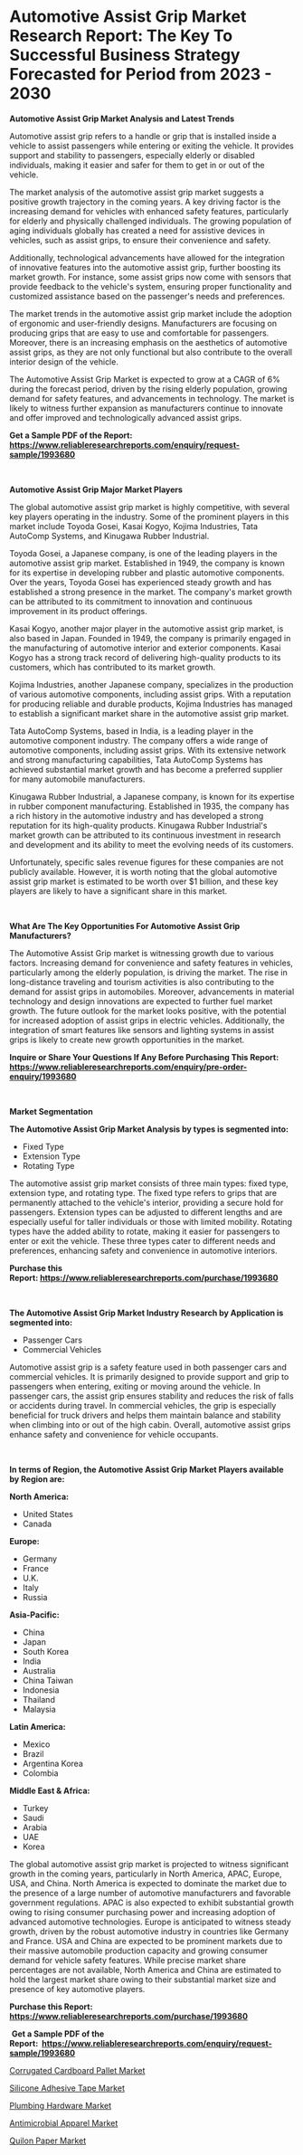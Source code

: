 <p><h1>Automotive Assist Grip Market Research Report: The Key To Successful Business Strategy Forecasted for Period from 2023 - 2030</h1></p><p><strong>Automotive Assist Grip Market Analysis and Latest Trends</strong></p>
<p><p>Automotive assist grip refers to a handle or grip that is installed inside a vehicle to assist passengers while entering or exiting the vehicle. It provides support and stability to passengers, especially elderly or disabled individuals, making it easier and safer for them to get in or out of the vehicle.</p><p>The market analysis of the automotive assist grip market suggests a positive growth trajectory in the coming years. A key driving factor is the increasing demand for vehicles with enhanced safety features, particularly for elderly and physically challenged individuals. The growing population of aging individuals globally has created a need for assistive devices in vehicles, such as assist grips, to ensure their convenience and safety.</p><p>Additionally, technological advancements have allowed for the integration of innovative features into the automotive assist grip, further boosting its market growth. For instance, some assist grips now come with sensors that provide feedback to the vehicle's system, ensuring proper functionality and customized assistance based on the passenger's needs and preferences.</p><p>The market trends in the automotive assist grip market include the adoption of ergonomic and user-friendly designs. Manufacturers are focusing on producing grips that are easy to use and comfortable for passengers. Moreover, there is an increasing emphasis on the aesthetics of automotive assist grips, as they are not only functional but also contribute to the overall interior design of the vehicle.</p><p>The Automotive Assist Grip Market is expected to grow at a CAGR of 6% during the forecast period, driven by the rising elderly population, growing demand for safety features, and advancements in technology. The market is likely to witness further expansion as manufacturers continue to innovate and offer improved and technologically advanced assist grips.</p></p>
<p><strong>Get a Sample PDF of the Report:&nbsp; <a href="https://www.reliableresearchreports.com/enquiry/request-sample/1993680">https://www.reliableresearchreports.com/enquiry/request-sample/1993680</a></strong></p>
<p>&nbsp;</p>
<p><strong>Automotive Assist Grip Major Market Players</strong></p>
<p><p>The global automotive assist grip market is highly competitive, with several key players operating in the industry. Some of the prominent players in this market include Toyoda Gosei, Kasai Kogyo, Kojima Industries, Tata AutoComp Systems, and Kinugawa Rubber Industrial.</p><p>Toyoda Gosei, a Japanese company, is one of the leading players in the automotive assist grip market. Established in 1949, the company is known for its expertise in developing rubber and plastic automotive components. Over the years, Toyoda Gosei has experienced steady growth and has established a strong presence in the market. The company's market growth can be attributed to its commitment to innovation and continuous improvement in its product offerings. </p><p>Kasai Kogyo, another major player in the automotive assist grip market, is also based in Japan. Founded in 1949, the company is primarily engaged in the manufacturing of automotive interior and exterior components. Kasai Kogyo has a strong track record of delivering high-quality products to its customers, which has contributed to its market growth. </p><p>Kojima Industries, another Japanese company, specializes in the production of various automotive components, including assist grips. With a reputation for producing reliable and durable products, Kojima Industries has managed to establish a significant market share in the automotive assist grip market. </p><p>Tata AutoComp Systems, based in India, is a leading player in the automotive component industry. The company offers a wide range of automotive components, including assist grips. With its extensive network and strong manufacturing capabilities, Tata AutoComp Systems has achieved substantial market growth and has become a preferred supplier for many automobile manufacturers. </p><p>Kinugawa Rubber Industrial, a Japanese company, is known for its expertise in rubber component manufacturing. Established in 1935, the company has a rich history in the automotive industry and has developed a strong reputation for its high-quality products. Kinugawa Rubber Industrial's market growth can be attributed to its continuous investment in research and development and its ability to meet the evolving needs of its customers. </p><p>Unfortunately, specific sales revenue figures for these companies are not publicly available. However, it is worth noting that the global automotive assist grip market is estimated to be worth over $1 billion, and these key players are likely to have a significant share in this market.</p></p>
<p>&nbsp;</p>
<p><strong>What Are The Key Opportunities For Automotive Assist Grip Manufacturers?</strong></p>
<p><p>The Automotive Assist Grip market is witnessing growth due to various factors. Increasing demand for convenience and safety features in vehicles, particularly among the elderly population, is driving the market. The rise in long-distance traveling and tourism activities is also contributing to the demand for assist grips in automobiles. Moreover, advancements in material technology and design innovations are expected to further fuel market growth. The future outlook for the market looks positive, with the potential for increased adoption of assist grips in electric vehicles. Additionally, the integration of smart features like sensors and lighting systems in assist grips is likely to create new growth opportunities in the market.</p></p>
<p><strong>Inquire or Share Your Questions If Any Before Purchasing This Report: <a href="https://www.reliableresearchreports.com/enquiry/pre-order-enquiry/1993680">https://www.reliableresearchreports.com/enquiry/pre-order-enquiry/1993680</a></strong></p>
<p>&nbsp;</p>
<p><strong>Market Segmentation</strong></p>
<p><strong>The Automotive Assist Grip Market Analysis by types is segmented into:</strong></p>
<p><ul><li>Fixed Type</li><li>Extension Type</li><li>Rotating Type</li></ul></p>
<p><p>The automotive assist grip market consists of three main types: fixed type, extension type, and rotating type. The fixed type refers to grips that are permanently attached to the vehicle's interior, providing a secure hold for passengers. Extension types can be adjusted to different lengths and are especially useful for taller individuals or those with limited mobility. Rotating types have the added ability to rotate, making it easier for passengers to enter or exit the vehicle. These three types cater to different needs and preferences, enhancing safety and convenience in automotive interiors.</p></p>
<p><strong>Purchase this Report:&nbsp;<a href="https://www.reliableresearchreports.com/purchase/1993680">https://www.reliableresearchreports.com/purchase/1993680</a></strong></p>
<p>&nbsp;</p>
<p><strong>The Automotive Assist Grip Market Industry Research by Application is segmented into:</strong></p>
<p><ul><li>Passenger Cars</li><li>Commercial Vehicles</li></ul></p>
<p><p>Automotive assist grip is a safety feature used in both passenger cars and commercial vehicles. It is primarily designed to provide support and grip to passengers when entering, exiting or moving around the vehicle. In passenger cars, the assist grip ensures stability and reduces the risk of falls or accidents during travel. In commercial vehicles, the grip is especially beneficial for truck drivers and helps them maintain balance and stability when climbing into or out of the high cabin. Overall, automotive assist grips enhance safety and convenience for vehicle occupants.</p></p>
<p>&nbsp;</p>
<p><strong>In terms of Region, the Automotive Assist Grip Market Players available by Region are:</strong></p>
<p>
    <p> <strong> North America: </strong>
        <ul>
            <li>United States</li>
            <li>Canada</li>
        </ul>
        </p> 
    <p> <strong> Europe: </strong>
        <ul>
            <li>Germany</li>
            <li>France</li>
            <li>U.K.</li>
            <li>Italy</li>
            <li>Russia</li>
        </ul>
        </p> 
    <p> <strong> Asia-Pacific: </strong>
        <ul>
            <li>China</li>
            <li>Japan</li>
            <li>South Korea</li>
            <li>India</li>
            <li>Australia</li>
            <li>China Taiwan</li>
            <li>Indonesia</li>
            <li>Thailand</li>
            <li>Malaysia</li>
        </ul>
        </p> 
    <p> <strong> Latin America: </strong>
        <ul>
            <li>Mexico</li>
            <li>Brazil</li>
            <li>Argentina Korea</li>
            <li>Colombia</li>
        </ul>
        </p> 
    <p> <strong> Middle East & Africa: </strong>
        <ul>
            <li>Turkey</li>
            <li>Saudi</li>
            <li>Arabia</li>
            <li>UAE</li>
            <li>Korea</li>
        </ul>
    </p>
    </p>
<p><p>The global automotive assist grip market is projected to witness significant growth in the coming years, particularly in North America, APAC, Europe, USA, and China. North America is expected to dominate the market due to the presence of a large number of automotive manufacturers and favorable government regulations. APAC is also expected to exhibit substantial growth owing to rising consumer purchasing power and increasing adoption of advanced automotive technologies. Europe is anticipated to witness steady growth, driven by the robust automotive industry in countries like Germany and France. USA and China are expected to be prominent markets due to their massive automobile production capacity and growing consumer demand for vehicle safety features. While precise market share percentages are not available, North America and China are estimated to hold the largest market share owing to their substantial market size and presence of key automotive players.</p></p>
<p><strong>Purchase this Report: <a href="https://www.reliableresearchreports.com/purchase/1993680">https://www.reliableresearchreports.com/purchase/1993680</a></strong></p>
<p>&nbsp;<strong>Get a Sample PDF of the Report:&nbsp;&nbsp;<a href="https://www.reliableresearchreports.com/enquiry/request-sample/1993680">https://www.reliableresearchreports.com/enquiry/request-sample/1993680</a></strong></p>
<p><strong></strong></p>
<p><p><a href="https://www.linkedin.com/pulse/corrugated-cardboard-pallet-market-share-amp-new-trends-analysis-efdgf/">Corrugated Cardboard Pallet Market</a></p><p><a href="https://medium.com/@jacesipes1996/silicone-adhesive-tape-market-size-reveals-the-best-marketing-channels-in-global-industry-45d636c3eb18">Silicone Adhesive Tape Market</a></p><p><a href="https://github.com/ruslanpoljakovrd177/Market-Research-Report-List-1/blob/main/plumbing-hardware-market.md">Plumbing Hardware Market</a></p><p><a href="https://www.linkedin.com/pulse/antimicrobial-apparel-market-size-2023-2030-global-industrial-ywtsf/">Antimicrobial Apparel Market</a></p><p><a href="https://medium.com/@lylaberge1964/quilon-paper-market-insights-into-market-cagr-market-trends-and-growth-strategies-026a2e4efa34">Quilon Paper Market</a></p></p>